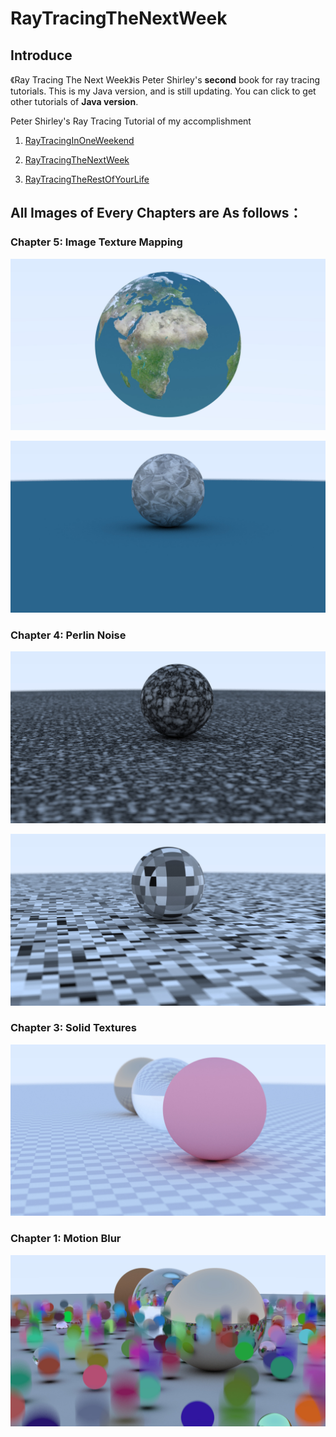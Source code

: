 # RayTracingTheNextWeek

## Introduce

《Ray Tracing The Next Week》is Peter Shirley's **second** book for ray tracing tutorials. This is my Java version, and is still updating. You can click to get other tutorials of **Java version**.

Peter Shirley's Ray Tracing Tutorial of my accomplishment

1. [RayTracingInOneWeekend](https://github.com/yhcheer/RayTracingInOneWeekend)

2. [RayTracingTheNextWeek](https://github.com/yhcheer/RayTracingTheNextWeek)

3. [RayTracingTheRestOfYourLife](https://github.com/yhcheer/RayTracingTheRestOfYourLife)

## All Images of Every Chapters are As follows：

### Chapter 5: Image Texture Mapping

![](https://raw.githubusercontent.com/yhcheer/RayTracingTheNextWeek/master/images/Raytracing_ch5_1.jpg)

![](https://raw.githubusercontent.com/yhcheer/RayTracingTheNextWeek/master/images/Raytracing_ch5_2.jpg)

### Chapter 4: Perlin Noise

![](https://raw.githubusercontent.com/yhcheer/RayTracingTheNextWeek/master/images/Raytracing_ch4_6.jpg)

![](https://raw.githubusercontent.com/yhcheer/RayTracingTheNextWeek/master/images/Raytracing_ch4_1.jpg)

### Chapter 3: Solid Textures

![](https://raw.githubusercontent.com/yhcheer/RayTracingTheNextWeek/master/images/Raytracing_ch3_2.jpg)

### Chapter 1: Motion Blur

![](https://raw.githubusercontent.com/yhcheer/RayTracingTheNextWeek/master/images/Cp1.jpg)